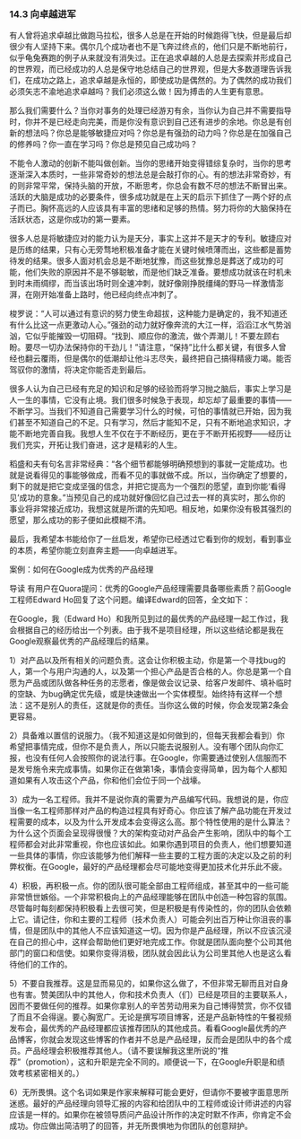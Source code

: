 ### 14.3 向卓越进军

有人曾将追求卓越比做跑马拉松，很多人总是在开始的时候跑得飞快，但是最后却很少有人坚持下来。偶尔几个成功者也不是飞奔过终点的，他们只是不断地前行，似乎龟兔赛跑的例子从来就没有消失过。正在追求卓越的人总是去探索并形成自己的世界观，而已经成功的人总是保守地总结自己的世界观，但是大多数道理告诉我们，在成功之路上，追求卓越是永恒的，即使成功是偶然的。为了偶然的成功我们必须矢志不渝地追求卓越吗？我们必须这么做！因为搏击的人生更有意思。

那么我们需要什么？当你对事务的处理已经游刃有余，当你认为自己并不需要指导时，你并不是已经走向完美，而是你没有意识到自己还有进步的余地。你总是有创新的想法吗？你总是能够敏捷应对吗？你总是有强劲的动力吗？你总是在加强自己的修养吗？你一直在学习吗？你总是预见自己成功吗？

不能令人激动的创新不能叫做创新。当你的思绪开始变得错综复杂时，当你的思考逐渐深入本质时，一些非常奇妙的想法总是会敲打你的心。有的想法非常奇妙，有的则非常平常，保持头脑的开放，不断思考，你总会有数不尽的想法不断冒出来。活跃的大脑是成功的必要条件，很多成功就是在上天的启示下抓住了一两个好的点子而已。胸怀高远的人应该具有丰富的思绪和足够的热情。努力将你的大脑保持在活跃状态，这是你成功的第一要素。

很多人总是将敏捷应对的能力认为是天分，事实上这并不是天才的专利。敏捷应对是历练的结果，只有心无旁骛地积极准备才能在关键时候喷薄而出，这些都是蓄势待发的结果。很多人面对机会总是不断地犹豫，而这些犹豫总是葬送了成功的可能，他们失败的原因并不是不够聪敏，而是他们缺乏准备。要想成功就该在时机未到时未雨绸缪，而当该出场时则全速冲刺，就好像刚挣脱缰绳的野马一样激情澎湃，在刚开始准备上路时，他已经向终点冲刺了。

梭罗说：“人可以通过有意识的努力使生命超拔，这种能力是确定的，我不知道还有什么比这一点更激动人心。”强劲的动力就好像奔流的大江一样，滔滔江水气势汹汹，它似乎能摧毁一切阻碍。“找到、顺应你的激流，做个弄潮儿！不要左顾右盼。要尽一切办法保持你的干劲儿！”请注意，“保持”比什么都关键，有很多人曾经也翻云覆雨，但是偶尔的低潮却让他斗志尽失，最终把自己搞得精疲力竭。能否驾驭你的激情，将决定你能否走到最后。

很多人认为自己已经有充足的知识和足够的经验而将学习抛之脑后，事实上学习是人一生的事情，它没有止境。我们很多时候急于表现，却忘却了最重要的事情——不断学习。当我们不知道自己需要学习什么的时候，可怕的事情就已开始，因为我们甚至不知道自己的不足。只有学习，然后才能知不足，只有不断地追求知识，才能不断地完善自我。我想人生不仅在于不断经历，更在于不断开拓视野——经历让我们充实，开拓让我们奋进，这才是精彩的人生。

稻盛和夫有句名言非常经典：“各个细节都能够明确预想到的事就一定能成功。也就是说看得见的事能够做成，而看不见的事就做不成。所以，当你确定了想要的，剩下的就是把它变成坚强的信念，并把它提高为一个强烈的愿望，直到你能‘看得见’成功的意象。”当预见自己的成功就好像回忆自己过去一样的真实时，那么你的事业将非常接近成功，我想这就是所谓的先知吧。相反地，如果你没有极其强烈的愿望，那么成功的影子便如此模糊不清。

最后，我希望本书能给你了一丝启发，希望你已经透过它看到你的规划，看到事业的本质，希望你能立刻直奔主题——向卓越进军。

案例：如何在Google成为优秀的产品经理

导读 有用户在Quora提问：优秀的Google产品经理需要具备哪些素质？前Google工程师Edward Ho回复了这个问题。编译Edward的回答，全文如下：

在Google，我（Edward Ho）和我所见到过的最优秀的产品经理一起工作过，我会根据自己的经历给出一个列表。由于我不是项目经理，所以这些结论都是我在Google观察最优秀的产品经理后的结果。

1）对产品以及所有相关的问题负责。这会让你积极主动，你是第一个寻找bug的人，第一个与用户沟通的人，以及第一个担心产品是否合格的人。你总是第一个自愿为产品或团队做各种任务的志愿者，像是做会议记录、给客户发邮件、填补临时的空缺、为bug确定优先级，或是快速做出一个实体模型。始终持有这样一个想法：这不是别人的责任，这就是你的责任。当你这么做的时候，你会发现第2条会更容易。

2）具备难以置信的说服力。（我不知道这是如何做到的，但每天我都会看到）你希望把事情完成，但你不是负责人，所以只能去说服别人。没有哪个团队向你汇报，也没有任何人会按照你的说法行事。在Google，你需要通过使别人信服而不是发号施令来完成事情。如果你正在做第1条，事情会变得简单，因为每个人都知道如果有人攻击这个产品，你和他们会位于同一个战壕。

3）成为一名工程师。我并不是说你真的需要为产品编写代码。我想说的是，你应当像一名工程师那样对产品的构造过程具有好奇心。你应该了解产品功能在开发过程需要的成本，以及为什么开发成本会变得这么高。那个特性使用的是什么算法？为什么这个页面会呈现得很慢？大的架构变动对产品会产生影响，团队中的每个工程师都会对此非常重视，你也应该如此。如果你遇到项目的负责人，他们想要知道一些具体的事情，你应该能够为他们解释一些主要的工程方面的决定以及之前的利弊权衡。在Google，最好的产品经理都会尽可能地变得更加技术化并乐此不疲。

4）积极，再积极一点。你的团队很可能全部由工程师组成，甚至其中的一些可能非常愤世嫉俗。一个非常积极向上的产品经理能够在团队中创造一种包容的氛围。尽管每时每刻都保持积极看上去很可笑，但是积极是有传染性的，你的团队会依赖上它。请记住，你和主要的工程师（技术负责人）可能会列出百万种让你沮丧的事情，但是团队中的其他人不应该知道这一切。因为你是产品经理，所以不应该沉浸在自己的担心中，这样会帮助他们更好地完成工作。你就是团队面向整个公司其他部门的窗口和信使。如果你变得消极，团队就会因此认为公司里其他人也是这么看待他们的工作的。

5）不要自我推荐。这是显而易见的，如果你这么做了，不但非常无聊而且对自身也有害。赞美团队中的其他人，你和技术负责人（们）已经是项目的主要联系人，因而不要做任何的推荐。如果你拿别人的辛苦劳动用来为自己博得赞赏，你不仅错了而且不会得逞。要心胸宽广。无论是撰写项目博客，还是产品新特性的午餐视频发布会，最优秀的产品经理都应该推荐团队的其他成员。看看Google最优秀的产品博客，你就会发现这些博客的作者并不总是产品经理，反而会是团队中的各个成员。产品经理会积极推荐其他人。（请不要误解我这里所说的“推荐”（promotion），这和升职是完全不同的。顺便说一下，在Google升职是和绩效考核紧密相关的。）

6）无所畏惧。这个名词如果是作家来解释可能会更好，但请你不要被字面意思所迷惑。最好的产品经理向领导汇报的内容和给团队中的工程师或设计师讲述的内容应该是一样的。如果你在被领导质问产品设计所作的决定时默不作声，你肯定不会成功。你应做出简洁明了的回答，并无所畏惧地为你团队的创意辩护。
